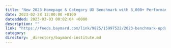 ```yaml
---
title: "New 2023 Homepage & Category UX Benchmark with 3,000+ Performance Scores and 2,500+ Best Practice Examples"
date: 2023-02-28 12:00:00 +0100
dateadded: 2023-03-03 00:02:04 +0000
description: ""
link: "https://feeds.baymard.com/link/9825/15997522/2023-benchmark-update-homepage-and-category"
category:
directory: _directory/baymard-institute.md
---
```

